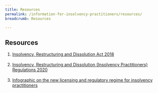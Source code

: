 ```yaml
---
title: Resources
permalink: /information-for-insolvency-practitioners/resources/
breadcrumb: Resources

---
```



Resources
------
1. <a href="https://sso.agc.gov.sg/Act/IRDA2018?ValidDate=20211231" target="_blank">Insolvency, Restructuring and Dissolution Act 2018</a>
<br><br>
2. <a href="https://sso.agc.gov.sg/SL/IRDA2018-S617-2020?DocDate=20200728" target="_blank">Insolvency, Restructuring and Dissolution (Insolvency Practitioners) Regulations 2020</a>
<br><br>
3. <a href="/files/Infographic for Licensing of IPs.pdf" target="_blank">Infographic on the new licensing and regulatory regime for insolvency practitioners</a>
